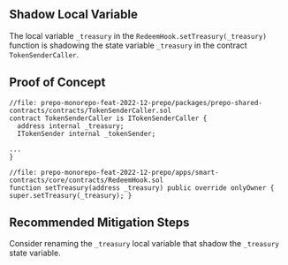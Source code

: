 ## Shadow Local Variable 

The local variable `_treasury` in the `RedeemHook.setTreasury(_treasury)`  function is shadowing the state variable `_treasury` in the contract `TokenSenderCaller`.

## Proof of Concept



```solidity
//file: prepo-monorepo-feat-2022-12-prepo/packages/prepo-shared-contracts/contracts/TokenSenderCaller.sol
contract TokenSenderCaller is ITokenSenderCaller {
  address internal _treasury;
  ITokenSender internal _tokenSender;

...
}
```

```solidity
//file: prepo-monorepo-feat-2022-12-prepo/apps/smart-contracts/core/contracts/RedeemHook.sol
function setTreasury(address _treasury) public override onlyOwner { super.setTreasury(_treasury); }
```

## Recommended Mitigation Steps
Consider renaming the `_treasury` local variable that shadow the `_treasury` state variable.